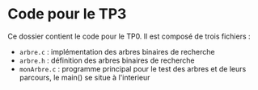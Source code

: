 # Code pour le TP3
Ce dossier contient le code pour le TP0. Il est composé de trois fichiers :
* `arbre.c` : implémentation des arbres binaires de recherche
* `arbre.h` : définition des arbres binaires de recherche
* `monArbre.c` : programme principal pour le test des arbres et de leurs parcours, le main() se situe à l'interieur

